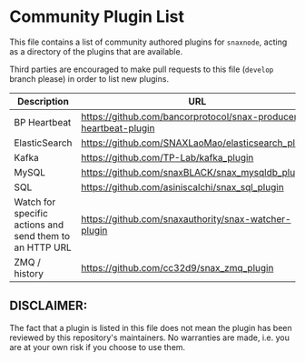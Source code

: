 # Community Plugin List

This file contains a list of community authored plugins for `snaxnode`, acting as a directory of the plugins that are available.

Third parties are encouraged to make pull requests to this file (`develop` branch please) in order to list new plugins.

| Description | URL |
| ----------- | --- |
| BP Heartbeat  | https://github.com/bancorprotocol/snax-producer-heartbeat-plugin |
| ElasticSearch | https://github.com/SNAXLaoMao/elasticsearch_plugin |
| Kafka | https://github.com/TP-Lab/kafka_plugin |
| MySQL | https://github.com/snaxBLACK/snax_mysqldb_plugin |
| SQL | https://github.com/asiniscalchi/snax_sql_plugin |
| Watch for specific actions and send them to an HTTP URL | https://github.com/snaxauthority/snax-watcher-plugin |
| ZMQ / history | https://github.com/cc32d9/snax_zmq_plugin |

## DISCLAIMER:

The fact that a plugin is listed in this file does not mean the plugin has been reviewed by this repository's maintainers.  No warranties are made, i.e. you are at your own risk if you choose to use them.
